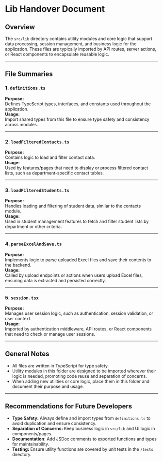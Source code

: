 # Lib Handover Document

## Overview

The `src/lib` directory contains utility modules and core logic that support data processing, session management, and business logic for the application. These files are typically imported by API routes, server actions, or React components to encapsulate reusable logic.

---

## File Summaries

### 1. `definitions.ts`

**Purpose:**  
Defines TypeScript types, interfaces, and constants used throughout the application.  
**Usage:**  
Import shared types from this file to ensure type safety and consistency across modules.

---

### 2. `loadFilteredContacts.ts`

**Purpose:**  
Contains logic to load and filter contact data.  
**Usage:**  
Used by features/pages that need to display or process filtered contact lists, such as department-specific contact tables.

---

### 3. `loadFilteredStudents.ts`

**Purpose:**  
Handles loading and filtering of student data, similar to the contacts module.  
**Usage:**  
Used in student management features to fetch and filter student lists by department or other criteria.

---

### 4. `parseExcelAndSave.ts`

**Purpose:**  
Implements logic to parse uploaded Excel files and save their contents to the backend.  
**Usage:**  
Called by upload endpoints or actions when users upload Excel files, ensuring data is extracted and persisted correctly.

---

### 5. `session.tsx`

**Purpose:**  
Manages user session logic, such as authentication, session validation, or user context.  
**Usage:**  
Imported by authentication middleware, API routes, or React components that need to check or manage user sessions.

---

## General Notes

- All files are written in TypeScript for type safety.
- Utility modules in this folder are designed to be imported wherever their logic is needed, promoting code reuse and separation of concerns.
- When adding new utilities or core logic, place them in this folder and document their purpose and usage.

---

## Recommendations for Future Developers

- **Type Safety:** Always define and import types from `definitions.ts` to avoid duplication and ensure consistency.
- **Separation of Concerns:** Keep business logic in `src/lib` and UI logic in components/pages.
- **Documentation:** Add JSDoc comments to exported functions and types for maintainability.
- **Testing:** Ensure utility functions are covered by unit tests in the `/tests` directory.


        